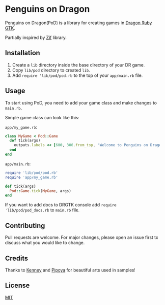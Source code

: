 # Penguins on Dragon

Penguins on Dragon(PoD) is a library for creating games in [Dragon Ruby GTK](https://dragonruby.org/toolkit/game).

Partially inspired by [Zif](https://github.com/danhealy/dragonruby-zif) library.


## Installation

1. Create a `lib` directory inside the base directory of your DR game.
2. Copy `lib/pod` directory to created `lib`.
3. Add `require 'lib/pod/pod.rb` to the top of your `app/main.rb` file.


## Usage

To start using PoD, you need to add your game class and make changes to `main.rb`.

Simple game class can look like this:

`app/my_game.rb`:

```ruby
class MyGame < Pod::Game
  def tick(args)
    outputs.labels << [600, 300.from_top, "Welcome to Penguins on Dragon!"]
  end
end
```

`app/main.rb`:

```ruby
require 'lib/pod/pod.rb'
require 'app/my_game.rb'

def tick(args)
  Pod::Game.tick(MyGame, args)
end
```

If you want to add docs to DRGTK console add `require 'lib/pod/pod_docs.rb` to `main.rb` file.


## Contributing
Pull requests are welcome. For major changes, please open an issue first to discuss what you would like to change.


## Credits

Thanks to [Kenney](www.kenney.nl) and [Pipoya](pipoya.itch.io) for beautiful arts used in samples!  

## License
[MIT](https://choosealicense.com/licenses/mit/)

